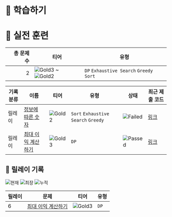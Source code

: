 # 📖 학습하기

# 🥇 실전 훈련
|총 문제 수|티어|유형|
|---:|---|---|
|2|![Gold3][g3] ~ ![Gold2][g2]|`DP` `Exhaustive Search` `Greedy` `Sort`|

|기록분류|이름|티어|유형|상태|최근 제출 코드|
|---|---|---|---|---|---|
|릴레이|[정보에 따른 숫자](https://www.codetree.ai/training-field/search/problems/number-based-on-information)|![Gold2][g2]|`Sort` `Exhaustive Search` `Greedy`|![Failed][failed]|[링크](https://github.com/pinegreen83/codetree-TILs/blob/main/240528/%EC%A0%95%EB%B3%B4%EC%97%90%20%EB%94%B0%EB%A5%B8%20%EC%88%AB%EC%9E%90/number-based-on-information.cpp)|
|릴레이|[최대 이익 계산하기](https://www.codetree.ai/training-field/search/problems/Calculate-maximum-profit)|![Gold3][g3]|`DP`|![Passed][passed]|[링크](https://github.com/pinegreen83/codetree-TILs/blob/main/240528/%EC%B5%9C%EB%8C%80%20%EC%9D%B4%EC%9D%B5%20%EA%B3%84%EC%82%B0%ED%95%98%EA%B8%B0/Calculate-maximum-profit.cpp)|


## 🏃 릴레이 기록
![현재](https://img.shields.io/badge/현재_릴레이-6-%235cb85c.svg?for-the-badge)
![최장](https://img.shields.io/badge/최장_릴레이-17-%23E34F26.svg?for-the-badge)
![누적](https://img.shields.io/badge/누적_릴레이-23-%2300599C.svg?for-the-badge)

|릴레이|문제|티어|유형|
|---|---|---|---|
|6|[최대 이익 계산하기](https://www.codetree.ai/training-field/search/problems/Calculate-maximum-profit)|![Gold3][g3]|`DP`|










[b5]: https://img.shields.io/badge/Bronze_5-%235D3E31.svg
[b4]: https://img.shields.io/badge/Bronze_4-%235D3E31.svg
[b3]: https://img.shields.io/badge/Bronze_3-%235D3E31.svg
[b2]: https://img.shields.io/badge/Bronze_2-%235D3E31.svg
[b1]: https://img.shields.io/badge/Bronze_1-%235D3E31.svg
[s5]: https://img.shields.io/badge/Silver_5-%23394960.svg
[s4]: https://img.shields.io/badge/Silver_4-%23394960.svg
[s3]: https://img.shields.io/badge/Silver_3-%23394960.svg
[s2]: https://img.shields.io/badge/Silver_2-%23394960.svg
[s1]: https://img.shields.io/badge/Silver_1-%23394960.svg
[g5]: https://img.shields.io/badge/Gold_5-%23FFC433.svg
[g4]: https://img.shields.io/badge/Gold_4-%23FFC433.svg
[g3]: https://img.shields.io/badge/Gold_3-%23FFC433.svg
[g2]: https://img.shields.io/badge/Gold_2-%23FFC433.svg
[g1]: https://img.shields.io/badge/Gold_1-%23FFC433.svg
[p5]: https://img.shields.io/badge/Platinum_5-%2376DDD8.svg
[p4]: https://img.shields.io/badge/Platinum_4-%2376DDD8.svg
[p3]: https://img.shields.io/badge/Platinum_3-%2376DDD8.svg
[p2]: https://img.shields.io/badge/Platinum_2-%2376DDD8.svg
[p1]: https://img.shields.io/badge/Platinum_1-%2376DDD8.svg
[passed]: https://img.shields.io/badge/Passed-%23009D27.svg
[failed]: https://img.shields.io/badge/Failed-%23D24D57.svg
[easy]: https://img.shields.io/badge/쉬움-%235cb85c.svg?for-the-badge
[medium]: https://img.shields.io/badge/보통-%23FFC433.svg?for-the-badge
[hard]: https://img.shields.io/badge/어려움-%23D24D57.svg?for-the-badge